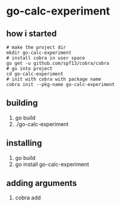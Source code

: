 # go-calc-experiment

## how i started

```
# make the project dir
mkdir go-calc-experiment
# install cobra in user space
go get -u github.com/spf13/cobra/cobra
# go into project
cd go-calc-experiment
# init with cobra with package name
cobra init --pkg-name go-calc-experiment
```

## building

1. go build
1. ./go-calc-experiment

## installing

1. go build
1. go install go-calc-experiment

## adding arguments

1. cobra add <arg>
